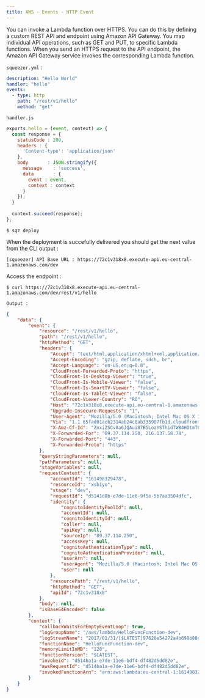 ```yaml
---
title: AWS - Events - HTTP Event
---
```


You can invoke a Lambda function over HTTPS. You can do this by defining a custom REST API and 
endpoint using Amazon API Gateway. You map individual API operations, such as GET and PUT, to 
specific Lambda functions. When you send an HTTPS request to the API endpoint, the Amazon API 
Gateway service invokes the corresponding Lambda function.

`squeezer.yml` :

```yaml
description: "Hello World"
handler: "hello"
events:
  - type: http
    path: "/rest/v1/hello"
    method: "get"
```

`handler.js`

```js
exports.hello = (event, context) => {
  const response = {
    statusCode : 200,
    headers : {
      'Content-type': 'application/json'
    },
    body       : JSON.stringify({
      message    : 'success',
      data       : { 
        event : event,
        context : context
      }
    });
  }
  
  context.succeed(response);
};
```

`$ sqz deploy`

When the deployment is succefully delivered you should get the next value from the CLI output :

`[squeezer] API Base URL : https://72c1v318x8.execute-api.eu-central-1.amazonaws.com/dev`

Access the endpoint : 

`$ curl https://72c1v318x8.execute-api.eu-central-1.amazonaws.com/dev/rest/v1/hello`

`Output :` 

```json
{
	"data": {
		"event": {
			"resource": "/rest/v1/hello",
			"path": "/rest/v1/hello",
			"httpMethod": "GET",
			"headers": {
				"Accept": "text/html,application/xhtml+xml,application/xml;q=0.9,image/webp,*/*;q=0.8",
				"Accept-Encoding": "gzip, deflate, sdch, br",
				"Accept-Language": "en-US,en;q=0.8",
				"CloudFront-Forwarded-Proto": "https",
				"CloudFront-Is-Desktop-Viewer": "true",
				"CloudFront-Is-Mobile-Viewer": "false",
				"CloudFront-Is-SmartTV-Viewer": "false",
				"CloudFront-Is-Tablet-Viewer": "false",
				"CloudFront-Viewer-Country": "RO",
				"Host": "72c1v318x8.execute-api.eu-central-1.amazonaws.com",
				"Upgrade-Insecure-Requests": "1",
				"User-Agent": "Mozilla/5.0 (Macintosh; Intel Mac OS X 10_11_6) AppleWebKit/537.36 (KHTML, like Gecko) Chrome/55.0.2883.95 Safari/537.36",
				"Via": "1.1 65fad01acb2314ab24c8ab335907fb1d.cloudfront.net (CloudFront)",
				"X-Amz-Cf-Id": "ZnxiZSCv8a6JQAui87B5LozYSThidTW84HOtmT0PoO8YuksBNDCG2A==",
				"X-Forwarded-For": "89.37.114.250, 216.137.58.74",
				"X-Forwarded-Port": "443",
				"X-Forwarded-Proto": "https"
			},
			"queryStringParameters": null,
			"pathParameters": null,
			"stageVariables": null,
			"requestContext": {
				"accountId": "161498329478",
				"resourceId": "xsbiyo",
				"stage": "dev",
				"requestId": "d5141d8b-e7de-11e6-9f5e-5b7aa3504dfc",
				"identity": {
					"cognitoIdentityPoolId": null,
					"accountId": null,
					"cognitoIdentityId": null,
					"caller": null,
					"apiKey": null,
					"sourceIp": "89.37.114.250",
					"accessKey": null,
					"cognitoAuthenticationType": null,
					"cognitoAuthenticationProvider": null,
					"userArn": null,
					"userAgent": "Mozilla/5.0 (Macintosh; Intel Mac OS X 10_11_6) AppleWebKit/537.36 (KHTML, like Gecko) Chrome/55.0.2883.95 Safari/537.36",
					"user": null
				},
				"resourcePath": "/rest/v1/hello",
				"httpMethod": "GET",
				"apiId": "72c1v318x8"
			},
			"body": null,
			"isBase64Encoded": false
		},
		"context": {
			"callbackWaitsForEmptyEventLoop": true,
			"logGroupName": "/aws/lambda/HelloFuncFunction-dev",
			"logStreamName": "2017/01/31/[$LATEST]97620e54272a4b698b88de4fb27dd06f",
			"functionName": "HelloFuncFunction-dev",
			"memoryLimitInMB": "128",
			"functionVersion": "$LATEST",
			"invokeid": "d514ba1a-e7de-11e6-bdf4-df482d5dd82e",
			"awsRequestId": "d514ba1a-e7de-11e6-bdf4-df482d5dd82e",
			"invokedFunctionArn": "arn:aws:lambda:eu-central-1:161498329478:function:HelloFuncFunction-dev"
		}
	}
}
```
